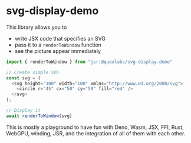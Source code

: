 # svg-display-demo

This library allows you to

- write JSX code that specifies an SVG
- pass it to a `renderToWindow` function
- see the picture appear immediately

```ts
import { renderToWindow } from "jsr:@quoxlabs/svg-display-demo"

// Create simple SVG
const svg = (
  <svg height="100" width="100" xmlns="http://www.w3.org/2000/svg">
    <circle r="45" cx="50" cy="50" fill="red" />
  </svg>
);

// Display it
await renderToWindow(svg)
```

This is mostly a playground to have fun with Deno, Wasm, JSX, FFI, Rust, WebGPU, winding, JSR, and the integration of all of them with each other.

